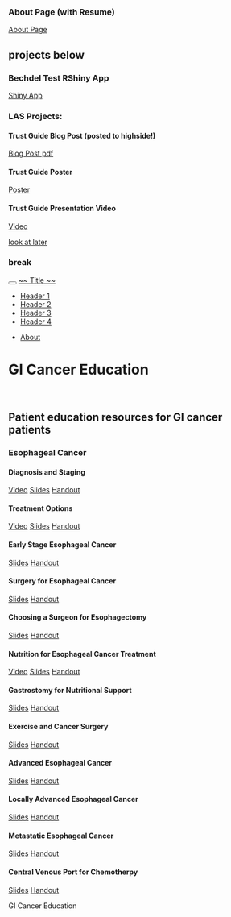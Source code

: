### About Page (with Resume)
[About Page](about.md)


## projects below

### Bechdel Test RShiny App
[Shiny App](https://gracesalo.shinyapps.io/bechdel_test/)

### LAS Projects:
#### Trust Guide Blog Post (posted to highside!)
[Blog Post pdf](Grace_Salo_Blog_Post.pdf)

#### Trust Guide Poster
[Poster](https://bit.ly/trustguide)

#### Trust Guide Presentation Video
[Video](Grace_Salo_Trust_Project.mp4)


[look at later](bechdel_test/app.R)



### break

<body>


<div class="container-fluid main-container">


<div class="navbar navbar-default  navbar-fixed-top" role="navigation">
  <div class="container">
    <div class="navbar-header">
      <button type="button" class="navbar-toggle collapsed" data-toggle="collapse" data-target="#navbar">
        <span class="icon-bar"></span>
        <span class="icon-bar"></span>
        <span class="icon-bar"></span>
      </button>
      <a class="navbar-brand" href="index.html">~~ Title ~~</a>
    </div>
    <div id="navbar" class="navbar-collapse collapse">
      <ul class="nav navbar-nav">
        <li>
  <a href="slides.html">Header 1</a>
</li>
<li>
  <a href="https://www.youtube.com/channel/UC5Deez8jUMnLhcf72-cHA7Q">Header 2</a>
</li>
<li>
  <a href="scripts.html">Header 3</a>
</li>
<li>
  <a href="plan_overview.pdf">Header 4</a>
</li>
      </ul>
      <ul class="nav navbar-nav navbar-right">
        <li>
  <a href="about.html">About</a>
</li>
      </ul>
    </div><!--/.nav-collapse -->
  </div><!--/.container -->
</div><!--/.navbar -->

<div id="header">



<h1 class="title toc-ignore">GI Cancer Education</h1>

</div>


<p><br/></p>
<div id="patient-education-resources-for-gi-cancer-patients" class="section level2">
<h2>Patient education resources for GI cancer patients</h2>
<div id="esophageal-cancer" class="section level3">
<h3>Esophageal Cancer</h3>
<div id="diagnosis-and-staging" class="section level4">
<h4>Diagnosis and Staging</h4>
<p><a href="https://www.youtube.com/watch?v=aDkgurq17wE">Video</a>         <a href="slides/02-Eso_Dx_Staging.html">Slides</a>         <a href="slides/02-Eso_Dx_Staging.pdf">Handout</a></p>
</div>
<div id="treatment-options" class="section level4">
<h4>Treatment Options</h4>
<p><a href="https://www.youtube.com/watch?v=Tk8cp3uL-lU">Video</a>        <a href="slides/04-Eso_Rx_Options.html">Slides</a>         <a href="slides/04-Eso_Rx_Options.pdf">Handout</a></p>
</div>
<div id="early-stage-esophageal-cancer" class="section level4">
<h4>Early Stage Esophageal Cancer</h4>
<p>        <a href="slides/06-Eso_Early.html">Slides</a>         <a href="slides/06-Eso_Early.pdf">Handout</a></p>
</div>
<div id="surgery-for-esophageal-cancer" class="section level4">
<h4>Surgery for Esophageal Cancer</h4>
<p>       <a href="slides/12-Eso_Surgery.html">Slides</a>         <a href="slides/12-Eso_Surgery.pdf">Handout</a>        </p>
</div>
<div id="choosing-a-surgeon-for-esophagectomy" class="section level4">
<h4>Choosing a Surgeon for Esophagectomy</h4>
<p>       <a href="slides/32-Surgeon.html">Slides</a>        <a href="slides/32-Surgeon.pdf">Handout</a></p>
</div>
<div id="nutrition-for-esophageal-cancer-treatment" class="section level4">
<h4>Nutrition for Esophageal Cancer Treatment</h4>
<p><a href="https://www.youtube.com/watch?v=XsqL41lU29w&amp;t=23s">Video</a>        <a href="slides/22-NutritionEsoCa.html">Slides</a>        <a href="slides/22-NutritionEsoCa.pdf">Handout</a></p>
</div>
<div id="gastrostomy-for-nutritional-support" class="section level4">
<h4>Gastrostomy for Nutritional Support</h4>
<p>       <a href="slides/24-Gastrostomy.html">Slides</a>        <a href="slides/24-Gastrostomy.pdf">Handout</a></p>
</div>
<div id="exercise-and-cancer-surgery" class="section level4">
<h4>Exercise and Cancer Surgery</h4>
<p>       <a href="slides/34-Exercise.html">Slides</a>        <a href="slides/34-Exercise.pdf">Handout</a></p>
</div>
<div id="advanced-esophageal-cancer" class="section level4">
<h4>Advanced Esophageal Cancer</h4>
<p>       <a href="slides/08-Eso_Advanced.html">Slides</a>        <a href="slides/08-Eso_Advanced.pdf">Handout</a></p>
</div>
<div id="locally-advanced-esophageal-cancer" class="section level4">
<h4>Locally Advanced Esophageal Cancer</h4>
<p>       <a href="slides/14-Eso_Locally_Advanced.html">Slides</a>        <a href="slides/14-Eso_Locally_Advanced.pdf">Handout</a></p>
</div>
<div id="metastatic-esophageal-cancer" class="section level4">
<h4>Metastatic Esophageal Cancer</h4>
<p>       <a href="slides/16-Eso_Metastatic.html">Slides</a>        <a href="slides/16-Eso_Metastatic.pdf">Handout</a></p>
</div>
<div id="central-venous-port-for-chemotherpy" class="section level4">
<h4>Central Venous Port for Chemotherpy</h4>
<p>       <a href="slides/26-Port.html">Slides</a>        <a href="slides/26-Port.pdf">Handout</a></p>
</div>
</div>
</div>

<p>
GI Cancer Education
</p>



</div>
</body>
</html>
